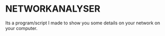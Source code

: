 # NETWORKANALYSER
Its a program/script I made to show you some details on your network on your computer.
